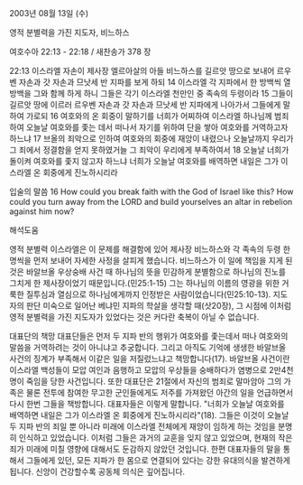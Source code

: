 2003년 08월 13일 (수)

영적 분별력을 가진 지도자, 비느하스



여호수아 22:13 - 22:18 / 새찬송가 378 장


22:13 이스라엘 자손이 제사장 엘르아살의 아들 비느하스를 길르앗 땅으로 보내어 르우벤 자손과 갓 자손과 므낫세 반 지파를 보게 하되
14 이스라엘 각 지파에서 한 방백씩 열 방백을 그와 함께 하게 하니 그들은 각기 이스라엘 천만인 중 족속의 두령이라
15 그들이 길르앗 땅에 이르러 르우벤 자손과 갓 자손과 므낫세 반 지파에게 나아가서 그들에게 말하여 가로되 
16 여호와의 온 회중이 말하기를 너희가 어찌하여 이스라엘 하나님께 범죄하여 오늘날 여호와를 좇는 데서 떠나서 자기를 위하여 단을 쌓아 여호와를 거역하고자 하느냐
17 브올의 죄악으로 인하여 여호와의 회중에 재앙이 내렸으나 오늘날까지 우리가 그 죄에서 정결함을 얻지 못하였거늘 그 죄악이 우리에게 부족하여서
18 오늘날 너희가 돌이켜 여호와를 좇지 않고자 하느냐 너희가 오늘날 여호와를 배역하면 내일은 그가 이스라엘 온 회중에게 진노하시리라

입술의 말씀
16 How could you break faith with the God of Israel like this?  How could you turn away from the LORD and build yourselves an altar in rebelion against him now?

해석도움





영적 분별력
이스라엘은 이 문제를 해결함에 있어 제사장 비느하스와 각 족속의 두령 한 명씩을 먼저 보내어 자세한 사정을 살피게 했습니다.  비느하스가 이 일에 책임을 지게 된 것은 바알브올 우상숭배 사건 때 하나님의 뜻을 민감하게 분별함으로 하나님의 진노를 그치게 한 제사장이었기 때문입니다.(민25:1-15) 그는 하나님의 이름의 영광을 위한 거룩한 질투심과 열심으로 하나님에게까지 인정받은 사람이었습니다(민25:10-13).  지도자의 판단 미숙으로 일어난 베냐민 지파의 학살을 생각할 때(삿20장), 그 시점에 이처럼 영적 분별력을 가진 지도자가 있었다는 것은 커다란 축복이 아닐 수 없습니다.

대표단의 책망
대표단들은 먼저 두 지파 반의 행위가 여호와를 좇는데서 떠나 여호와의 말씀을 거역하려는 것이 아니냐고 추궁합니다.  그리고 아직도 기억에 생생한 바알브올 사건의 징계가 부족해서 이같은 일을 저질렀느냐고 책망합니다(17).  바알브올 사건이란 이스라엘 백성들이 모압 여인과 음행하고 모압의 우상들을 숭배하다가 염병으로 2만4천명이 죽임을 당한 사건입니다.  또한 대표단은 21절에서 자신의 범죄로 말마암아 그의 가족은 물론 전투에 참여한 무고한 군인들에게도 저주를 가져왔던 아간의 일을 언급하면서 다시 한번 그들을 책방합니다.  대표자들은 이렇게 말합니다.  "너희가 오늘날 여호와를 배역하면 내일은 그가 이스라엘 온 회중에게 진노하시리라"(18).  그들은 이것이 오늘날 두 지파 반의 죄일 뿐 아니라 미래에 이스라엘 전체에게 재앙이 임하게 하는 것임을 분명히 인식하고 있었습니다.  이처럼 그들은 과거의 교훈을 잊지 않고 있었으며, 현재의 작은 죄가 미래에 미칠 영향에 대해서도 둔감하지 않았던 것입니다.  한편 대표자들의 말을 통해서 그들에게 있던, 모든 지파가 한 몸으로 연결되어 있다는 강한 유대의식을 발견하게 됩니다.  신앙이 건강할수록 공동체 의식은 깊어집니다.